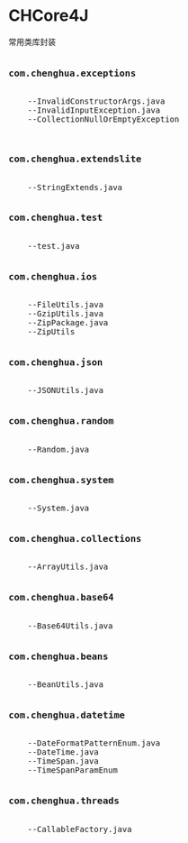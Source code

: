 # CHCore4J
常用类库封装

<pre>
<h3>com.chenghua.exceptions</h3>
    --InvalidConstructorArgs.java
    --InvalidInputException.java
    --CollectionNullOrEmptyException

</pre>

<pre>
<h3>com.chenghua.extendslite</h3>
    --StringExtends.java
</pre>

<pre>
<h3>com.chenghua.test</h3>
    --test.java
</pre>

<pre>
<h3>com.chenghua.ios</h3>
    --FileUtils.java
    --GzipUtils.java
    --ZipPackage.java
    --ZipUtils
</pre>

<pre>
<h3>com.chenghua.json</h3>
    --JSONUtils.java
</pre>

<pre>
<h3>com.chenghua.random</h3>
    --Random.java
</pre>

<pre>
<h3>com.chenghua.system</h3>
    --System.java
</pre>

<pre>
<h3>com.chenghua.collections</h3>
    --ArrayUtils.java
</pre>

<pre>
<h3>com.chenghua.base64</h3>
    --Base64Utils.java
</pre>

<pre>
<h3>com.chenghua.beans</h3>
    --BeanUtils.java
</pre>

<pre>
<h3>com.chenghua.datetime</h3>
    --DateFormatPatternEnum.java
    --DateTime.java
    --TimeSpan.java
    --TimeSpanParamEnum
</pre>

<pre>
<h3>com.chenghua.threads</h3>
    --CallableFactory.java
</pre>


